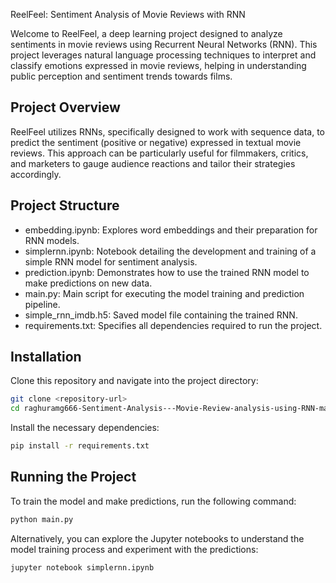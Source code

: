  ReelFeel: Sentiment Analysis of Movie Reviews with RNN

Welcome to ReelFeel, a deep learning project designed to analyze sentiments in movie reviews using Recurrent Neural Networks (RNN). This project leverages natural language processing techniques to interpret and classify emotions expressed in movie reviews, helping in understanding public perception and sentiment trends towards films.

## Project Overview

ReelFeel utilizes RNNs, specifically designed to work with sequence data, to predict the sentiment (positive or negative) expressed in textual movie reviews. This approach can be particularly useful for filmmakers, critics, and marketers to gauge audience reactions and tailor their strategies accordingly.

## Project Structure

- embedding.ipynb: Explores word embeddings and their preparation for RNN models.
- simplernn.ipynb: Notebook detailing the development and training of a simple RNN model for sentiment analysis.
- prediction.ipynb: Demonstrates how to use the trained RNN model to make predictions on new data.
- main.py: Main script for executing the model training and prediction pipeline.
- simple_rnn_imdb.h5: Saved model file containing the trained RNN.
- requirements.txt: Specifies all dependencies required to run the project.

## Installation

Clone this repository and navigate into the project directory:

```bash
git clone <repository-url>
cd raghuramg666-Sentiment-Analysis---Movie-Review-analysis-using-RNN-main
```

Install the necessary dependencies:

```bash
pip install -r requirements.txt
```

## Running the Project

To train the model and make predictions, run the following command:

```bash
python main.py
```

Alternatively, you can explore the Jupyter notebooks to understand the model training process and experiment with the predictions:

```bash
jupyter notebook simplernn.ipynb
```


